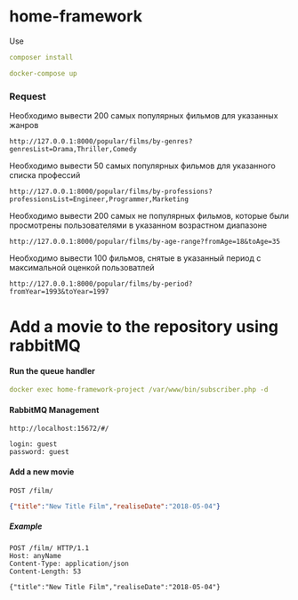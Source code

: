 home-framework
==============

Use

```yaml
composer install
```

```yaml
docker-compose up
```

### Request
Необходимо вывести 200 самых популярных фильмов для указанных жанров
~~~
http://127.0.0.1:8000/popular/films/by-genres?genresList=Drama,Thriller,Comedy
~~~
Необходимо вывести 50 самых популярных фильмов для указанного списка профессий
~~~
http://127.0.0.1:8000/popular/films/by-professions?professionsList=Engineer,Programmer,Marketing
~~~
Необходимо вывести 200 самых не популярных фильмов, которые были просмотрены пользователями в указанном возрастном диапазоне
~~~
http://127.0.0.1:8000/popular/films/by-age-range?fromAge=18&toAge=35
~~~
Необходимо вывести 100 фильмов, снятые в указанный период с максимальной оценкой пользоватлей
~~~
http://127.0.0.1:8000/popular/films/by-period?fromYear=1993&toYear=1997
~~~

Add a movie to the repository using rabbitMQ
===

#### Run the queue handler
```yaml
docker exec home-framework-project /var/www/bin/subscriber.php -d
```
#### RabbitMQ Management
~~~
http://localhost:15672/#/
~~~
~~~
login: guest
password: guest
~~~

#### Add a new movie
~~~
POST /film/
~~~
```json
{"title":"New Title Film","realiseDate":"2018-05-04"}
```

##### Example
~~~
POST /film/ HTTP/1.1
Host: anyName
Content-Type: application/json
Content-Length: 53

{"title":"New Title Film","realiseDate":"2018-05-04"}
~~~

